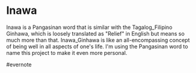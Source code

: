 # Inawa

Inawa is a Pangasinan word that is similar with the Tagalog_Filipino Ginhawa, which is loosely translated as "Relief" in English but means so much more than that. Inawa_Ginhawa is like an all-encompassing concept of being well in all aspects of one's life. I'm using the Pangasinan word to name this project to make it even more personal.

\#evernote

